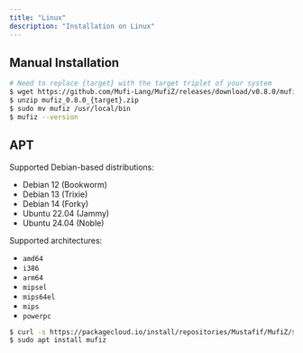 ```yaml
---
title: "Linux"
description: "Installation on Linux"
---
```


## Manual Installation

```bash
# Need to replace {target} with the target triplet of your system
$ wget https://github.com/Mufi-Lang/MufiZ/releases/download/v0.8.0/mufiz_0.8.0_{target}.zip
$ unzip mufiz_0.8.0_{target}.zip
$ sudo mv mufiz /usr/local/bin
$ mufiz --version
```

## APT

Supported Debian-based distributions:
- Debian 12 (Bookworm)
- Debian 13 (Trixie)
- Debian 14 (Forky)
- Ubuntu 22.04 (Jammy)
- Ubuntu 24.04 (Noble)

Supported architectures:
- `amd64`
- `i386`
- `arm64`
- `mipsel`
- `mips64el`
- `mips`
- `powerpc`


```bash
$ curl -s https://packagecloud.io/install/repositories/Mustafif/MufiZ/script.deb.sh | sudo bash
$ sudo apt install mufiz
```
